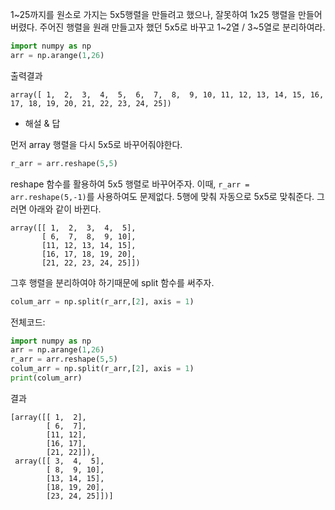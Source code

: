 1~25까지를 원소로 가지는 5x5행렬을 만들려고 했으나, 잘못하여 1x25 행렬을 만들어버렸다. 
주어진 행렬을 원래 만들고자 했던 5x5로 바꾸고 1~2열 / 3~5열로 분리하여라.

``` python
import numpy as np
arr = np.arange(1,26)
```
출력결과
```
array([ 1,  2,  3,  4,  5,  6,  7,  8,  9, 10, 11, 12, 13, 14, 15, 16, 17, 18, 19, 20, 21, 22, 23, 24, 25])
```

   
   
   

   
            

- 해설 & 답

먼저 array 행렬을 다시 5x5로 바꾸어줘야한다.
``` python
r_arr = arr.reshape(5,5)
```
reshape 함수를 활용하여 5x5 행렬로 바꾸어주자. 이때, `r_arr = arr.reshape(5,-1)`를 사용하여도 문제없다. 5행에 맞춰 자동으로 5x5로 맞춰준다.
그러면 아래와 같이 바뀐다.
```
array([[ 1,  2,  3,  4,  5],
       [ 6,  7,  8,  9, 10],
       [11, 12, 13, 14, 15],
       [16, 17, 18, 19, 20],
       [21, 22, 23, 24, 25]])
```
그후 행렬을 분리하여야 하기때문에 split 함수를 써주자.
```python
colum_arr = np.split(r_arr,[2], axis = 1)
```
전체코드:
``` python
import numpy as np
arr = np.arange(1,26)
r_arr = arr.reshape(5,5)
colum_arr = np.split(r_arr,[2], axis = 1)
print(colum_arr)
```
결과
```
[array([[ 1,  2],
        [ 6,  7],
        [11, 12],
        [16, 17],
        [21, 22]]),
 array([[ 3,  4,  5],
        [ 8,  9, 10],
        [13, 14, 15],
        [18, 19, 20],
        [23, 24, 25]])]
```
